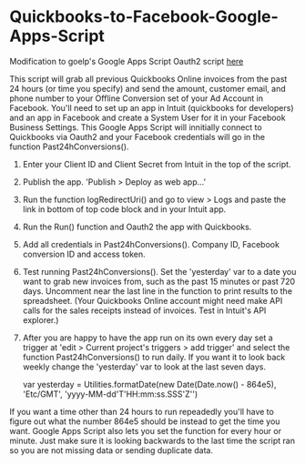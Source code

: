 # Quickbooks-to-Facebook-Google-Apps-Script

Modification to goelp's Google Apps Script Oauth2 script [here](https://gist.github.com/goelp/945ee0583e1df9663cc9e17ae5a2b9bb)

This script will grab all previous Quickbooks Online invoices from the past 24 hours (or time you specify) and send the amount, customer email, and phone number to your Offline Conversion set of your Ad Account in Facebook. You'll need to set up an app in Intuit (quickbooks for developers) and an app in Facebook and create a System User for it in your Facebook Business Settings. This Google Apps Script will innitially connect to Quickbooks via Oauth2 and your Facebook credentials will go in the function Past24hConversions().

1. Enter your Client ID and Client Secret from Intuit in the top of the script.
2. Publish the app. 'Publish > Deploy as web app...'
3. Run the function logRedirectUri() and go to view > Logs and paste the link in bottom of top code block and in your Intuit app.
4. Run the Run() function and Oauth2 the app with Quickbooks.
5. Add all credentials in Past24hConversions(). Company ID, Facebook conversion ID and access token.
6. Test running Past24hConversions(). Set the 'yesterday' var to a date you want to grab new invoices from, such as the past 15 minutes or past 720 days. Uncomment near the last line in the function to print results to the spreadsheet. (Your Quickbooks Online account might need make API calls for the sales receipts instead of invoices. Test in Intuit's API explorer.)
7. After you are happy to have the app run on its own every day set a trigger at 'edit > Current project's triggers > add trigger' and select the function Past24hConversions() to run daily. If you want it to look back weekly change the 'yesterday' var to look at the last seven days.  

    var yesterday = Utilities.formatDate(new Date(Date.now() - 864e5), 'Etc/GMT', 'yyyy-MM-dd\'T\'HH:mm:ss.SSS\'Z\'')  
    
If you want a time other than 24 hours to run repeadedly you'll have to figure out what the number 864e5 should be instead to get the time you want. Google Apps Script also lets you set the function for every hour or minute. Just make sure it is looking backwards to the last time the script ran so you are not missing data or sending duplicate data.
